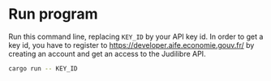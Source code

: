 # Run program

Run this command line, replacing `KEY_ID` by your API key id. In order to get a key id, you have to register to https://developer.aife.economie.gouv.fr/ by creating an account and get an access to the Judilibre API.
````bash
cargo run -- KEY_ID
````